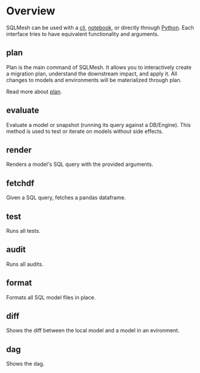 # Overview

SQLMesh can be used with a [cli](cli.md), [notebook](notebook.md), or directly through [Python](python.md). Each interface tries to have equivalent functionality and arguments.

## plan
Plan is the main command of SQLMesh. It allows you to interactively create a migration plan, understand the downstream impact, and apply it. All changes to models and environments will be materialized through plan.

Read more about [plan](/concepts/plans).

## evaluate
Evaluate a model or snapshot (running its query against a DB/Engine). This method is used to test or iterate on models without side effects.

## render
Renders a model's SQL query with the provided arguments.

## fetchdf
Given a SQL query, fetches a pandas dataframe.

## test
Runs all tests.

## audit
Runs all audits.

## format
Formats all SQL model files in place.

## diff
Shows the diff between the local model and a model in an evironment.

## dag
Shows the dag.
